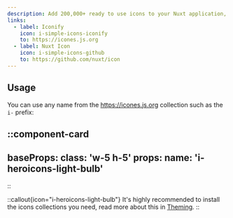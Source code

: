 ```yaml
---
description: Add 200,000+ ready to use icons to your Nuxt application, based on Iconify.
links:
  - label: Iconify
    icon: i-simple-icons-iconify
    to: https://icones.js.org
  - label: Nuxt Icon
    icon: i-simple-icons-github
    to: https://github.com/nuxt/icon
---
```


## Usage

You can use any name from the https://icones.js.org collection such as the `i-` prefix:

::component-card
---
baseProps:
  class: 'w-5 h-5'
props:
  name: 'i-heroicons-light-bulb'
---
::

::callout{icon="i-heroicons-light-bulb"}
It's highly recommended to install the icons collections you need, read more about this in [Theming](/getting-started/theming#icons).
::
